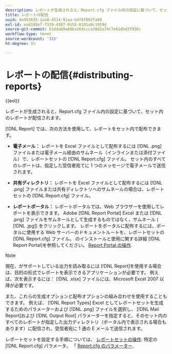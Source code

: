 ```yaml
---
description: レポートが生成されると、Report.cfg ファイル内の設定に基づいて、セット内のレポートが配信されます。
title: レポートの配信
uuid: 0e993635-1aa8-4314-91aa-b4f8f002fa09
exl-id: ead1d8ef-7319-4307-9155-0101a9c1959d
source-git-commit: b1dda69a606a16dccca30d2a74c7e63dbd27936c
workflow-type: tm+mt
source-wordcount: '315'
ht-degree: 1%

---
```


# レポートの配信{#distributing-reports}

{{eol}}

レポートが生成されると、Report.cfg ファイル内の設定に基づいて、セット内のレポートが配信されます。

[!DNL Report] では、次の方法を使用して、レポートをセット内で配布できます。

* **電子メール：** レポートを Excel ファイルとして配布するには [!DNL .png] ファイルまたは電子メール経由のサムネール（インラインまたは添付ファイル）で、レポートセットの [!DNL Report.cfg] ファイル。 セット内のすべてのレポートは、指定した受信者宛てに 1 つのメッセージで電子メールで送信されます。

* **共有ディレクトリ：** レポートを Excel ファイルとして配布するには [!DNL .png] ファイルまたは共有ディレクトリへのサムネールの場合は、レポートセットの [!DNL Report.cfg] ファイル。

* **レポートポータル：** レポートポータルでは、Web ブラウザーを使用してレポートを表示できます。 Adobe [!DNL Report Portal] Excel または [!DNL .png] ファイルをサムネールとして生成するものではなく、サムネール ( [!DNL .jpg]) をクリックします。 レポートをポータルに配布するには、ポータルに使用する Web サーバーのドキュメントルートを、レポートセットの [!DNL Report.cfg] ファイル。 のインストールと使用に関する詳細 [!DNL Report Portal]を参照してください。 [Report Portal の操作](../../home/c-rpt-oview/c-rpt-portal/c-rpt-portal.md#concept-f692210cad494c00865dbf325eb5ed35).

>[!NOTE]
>
>現在、がサポートしている出力を読み取るには [!DNL Report]を使用する場合は、目的の形式でレポートを表示できるアプリケーションが必要です。 例えば、次を表示するには： [!DNL .xlsx] ファイルには、Microsoft Excel 2007 以降が必要です。

また、これらの生成オプションと配布オプションの組み合わせを使用することもできます。 例えば、 [!DNL Report Types] Excel としてレポートセットを生成するためのパラメーターおよび [!DNL .png] ファイルを選択し、 [!DNL Mail Report]および [!DNL Output Root] パラメーターを指定すると、そのセット内のすべてのレポートが指定した出力ディレクトリ（ポータル内で表示される場合もあります）に配信され、受信者宛に 1 通の E メールで送信されます。

レポートセットを設定する手順については、 [レポートセットの操作](../../home/c-rpt-oview/c-work-rpt-sets/c-work-rpt-sets.md#concept-a5f078668e1245e684cb2a778c8803d5). 特定の [!DNL Report.cfg] パラメータ， 「 [Report.cfg のパラメーター](../../home/c-rpt-oview/c-rpt-param-ref/c-rpt-param.md#concept-838e59d72d3f4cb29ee15f5c7eb0ceff).
